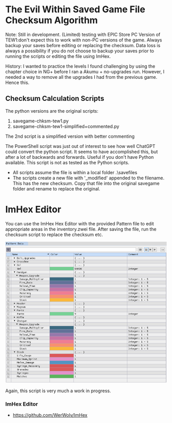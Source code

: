 # The Evil Within Saved Game File Checksum Algorithm

Note: Still in development. (Limited) testing with EPIC Store PC Version of TEW1:don't expect this to work with non-PC versions of the game. Always backup your saves before editing or replacing the checksum. Data loss is always a possibility if you do not choose to backup your saves prior to running the scripts or editing the file using ImHex.

History: I wanted to practice the levels I found challenging by using the chapter choice in NG+ before I ran a Akumu + no-upgrades run. However, I needed a way to remove all the upgrades I had from the previous game. Hence this.

## Checksum Calculation Scripts

The python versions are the original scripts:

1. savegame-chksm-tew1.py
2. savegame-chksm-tew1-simplified+commented.py

The 2nd script is a simplified version with better commenting

The PowerShell script was just out of interest to see how well ChatGPT could convert the python script. It seems to have accomplished this, but after a lot of backwards and forwards. Useful if you don't have Python available. This script is not as tested as the Python scripts.

- All scripts assume the file is within a local folder .\savefiles 
- The scripts create a new file with '_modified' appended to the filename. This has the new checksum. Copy that file into the original savegame folder and rename to replace the original. 

# ImHex Editor

You can use the ImHex Hex Editor with the provided Pattern file to edit appropriate areas in the inventory.zwei file. After saving the file, run the checksum script to replace the checksum etc.

![Example of the Pattern Editor](imhex-pattern-editor.png)

Again, this script is very much a work in progress.

### ImHex Editor

- https://github.com/WerWolv/ImHex


